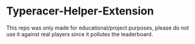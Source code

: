 # Typeracer-Helper-Extension

This repo was only made for educational/project purposes, please do not use it against real players since it pollutes the leaderboard.
